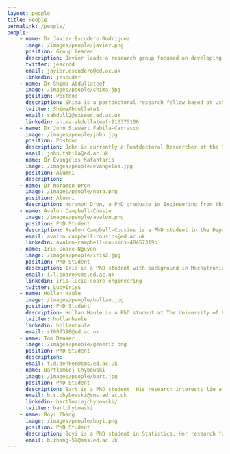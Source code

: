 ```yaml
---
layout: people
title: People
permalink: /people/
people:
    - name: Dr Javier Escudero Rodriguez 
      image: /images/people/javier.png
      position: Group leader
      description: Javier leads a research group focused on developing and applying signal processing algorithms to biomedical data.
      twitter: jescrod
      email: javier.escudero@ed.ac.uk
      linkedin: jescuder
    - name: Dr Shima Abdullateef
      image: /images/people/shima.jpg
      position: Postdoc
      description: Shima is a postdoctoral research fellow based at Usher institute. Her research is developing an automated seizure detection method with minimal EEG montage. 
      twitter: ShimaAbdullate1
      email: sabdull2@exseed.ed.ac.uk
      linkedin: shima-abdullateef-913375106
    - name: Dr John Stewart Fabila-Carrasco
      image: /images/people/john.jpg
      position: Postdoc
      description: John is currently a Postdoctoral Researcher at the School of Informatics. His research interests lie in spectral graph theory, specifically focusing on the discrete magnetic Laplacian and graph signal processing applications.
      email: john.fabila@ed.ac.uk
    - name: Dr Evangelos Kafantaris
      image: /images/people/evangelos.jpg
      position: Alumni
      description:
    - name: Dr Noramon Dron
      image: /images/people/nora.png
      position: Alumni
      description: Noramon Dron, a PhD graduate in Engineering from the University of Edinburgh, is specializing in multimodal data fusion using tensor decomposition. Her research, particularly in the application of tensor decomposition to diverse biomedical contexts, with a specific focus on brain and psychological scores. Currently a lecturer in the Biomedical Engineering Department at Srinakharinwirot University, Thailand.
    - name: Avalon Campbell-Cousin
      image: /images/people/avalon.png
      position: PhD Student
      description: Avalon Campbell-Cousins is a PhD student in the Department of Engineering at the University of Edinburgh. His research focuses on how graph and network theory can be harnessed to analyze functional and structural MRI images, with the aim to develop graph measures sensitive to diseases such as Alzheimer’s.
      email: avalon.campbell-cousins@ed.ac.uk
      linkedin: avalon-campbell-cousins-48457319b
    - name: Iris Soare-Nguyen
      image: /images/people/iris2.jpg
      position: PhD Student
      description: Iris is a PhD student with background in Mechatronic Engineering and Control Theory. Her work consists in simulating network control using epileptic EEG dynamic connectivity with the purpose of steering connectivity away from the ictal state. 
      email: i.l.soare@sms.ed.ac.uk 
      linkedin: iris-lucia-soare-engineering
      twitter: LucyIrisS
    - name: Hollan Haule
      image: /images/people/hollan.jpg
      position: PhD Student
      description: Hollan Haule is a PhD student at The University of Edinburgh. His research focuses on developing machine learning techniques for analysis of ICU patient physiological time series data.
      twitter: hollanhaule
      linkedin: hollanhaule
      email: s1607398@ed.ac.uk
    - name: Tom Denker
      image: /images/people/generic.png
      position: PhD Student
      description:
      email: t.d.denker@sms.ed.ac.uk
    - name: Bartłomiej Chybowski
      image: /images/people/bart.jpg
      position: PhD Student
      description: Bart is a PhD student. His research interests lie at the intersection of computational neuroscience, data science and programming. He is particularly interested in analysing electroencephalogram signals (EEG).
      email: b.s.chybowski@sms.ed.ac.uk 
      linkedin: bartlomiejchybowski/
      twitter: bartchybowski
    - name: Boyi Zhang
      image: /images/people/boyi.png
      position: PhD Student
      description: Boyi is a PhD student in Statistics. Her research focus on the combination of signal processing and network theory.
      email: b.zhang-57@sms.ed.ac.uk
---
```

